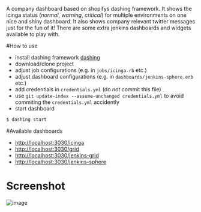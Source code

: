A company dashboard based on shopifys dashing framework. It shows the icinga status (*normal*, *warning*, *critical*) for multiple environments on one nice and shiny dashboard. It also shows company relevant twitter messages just for the fun of it! There are some extra jenkins dashboards and widgets available to play with.

#How to use

* install dashing framework [dashing](http://shopify.github.io/dashing/)
* download/clone project
* adjust job configurations (e.g. in `jobs/icinga.rb` etc.)
* adjust dashboard configurations (e.g. in `dashboards/jenkins-sphere.erb` etc.)
* add credentials in `credentials.yml` (do *not* commit this file)
* use `git update-index --assume-unchanged credentials.yml` to avoid commiting the `credentials.yml` accidently
* start dashboard
 
```bash
$ dashing start
```

#Available dashboards

- [http://localhost:3030/icinga](http://localhost:3030/icinga)
- [http://localhost:3030/grid](http://localhost:3030/grid)
- [http://localhost:3030/jenkins-grid](http://localhost:3030/jenkins-grid)
- [http://localhost:3030/jenkins-sphere](http://localhost:3030/jenkins-sphere)


Screenshot
==========

![image](https://raw.github.com/svenmueller/dashboard/master/assets/images/dashboard.png)

